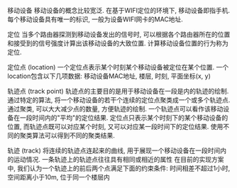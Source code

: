 移动设备
移动设备的概念比较宽泛. 在基于WIFI定位的环境下, 移动设备即指手机. 每个移动设备具有唯一的标识, 一般为设备WIFI网卡的MAC地址. 

定位
当多个路由器探测到移动设备发出的信号时, 可以根据各个路由器所在的位置和接受到的信号强度计算出该移动设备的大致位置. 计算移动设备位置的行为称为定位.

定位点 (location)
一个定位点表示某个时刻某个移动设备被定位在某个位置. 一个location包含以下几项数据: 移动设备MAC地址, 楼层, 时刻, 平面坐标(x, y)

轨迹点 (track point)
轨迹点的主要目的是用于移动设备在一段是内的轨迹的绘制. 通过特定的算法, 将一个移动设备的若干个连续的定位点聚类成一个或多个轨迹点. 通过聚类, 可以大大减少点的数量, 方便轨迹的绘制. 一个轨迹点可以看作该移动设备在一段时间内的"平均"的定位结果.
定位点只表示某个时刻下的某个移动设备的位置, 而轨迹点既可以对应某个时刻, 又可以对应某一段时间下的定位结果.
使用不同的聚类算法可以得到不同的聚类结果.

轨迹 (track)
将连续的轨迹点连起来的曲线, 用于展现一个移动设备在一段时间内的运动情况. 一条轨迹上的轨迹点往往具有相同或相近的属性
在目前的实现方案中, 我们认为一个轨迹上的前后两个点满足下面的约束条件: 时间相差不超过1小时, 空间距离小于10m, 位于同一个楼层内
